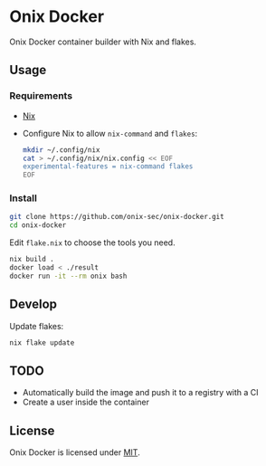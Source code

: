 # Onix Docker

Onix Docker container builder with Nix and flakes.

## Usage

### Requirements

- [Nix](https://nixos.org/download/)
- Configure Nix to allow `nix-command` and `flakes`:

  ```bash
  mkdir ~/.config/nix
  cat > ~/.config/nix/nix.config << EOF
  experimental-features = nix-command flakes
  EOF
  ```

### Install

```bash
git clone https://github.com/onix-sec/onix-docker.git
cd onix-docker
```

Edit `flake.nix` to choose the tools you need.

```bash
nix build .
docker load < ./result
docker run -it --rm onix bash
```

## Develop

Update flakes:

```bash
nix flake update
```

## TODO

- Automatically build the image and push it to a registry with a CI
- Create a user inside the container

## License

Onix Docker is licensed under [MIT](./LICENSE).

